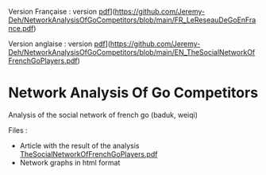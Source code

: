 Version Française : version [pdf]([https://link-url-here.org)](https://github.com/Jeremy-Deh/NetworkAnalysisOfGoCompetitors/blob/main/FR_LeReseauDeGoEnFrance.pdf) 

Version anglaise : version [pdf]([https://link-url-here.org)](https://github.com/Jeremy-Deh/NetworkAnalysisOfGoCompetitors/blob/main/EN_TheSocialNetworkOfFrenchGoPlayers.pdf)  

# Network Analysis Of Go Competitors
Analysis of the social network of french go (baduk, weiqi)

Files :
- Article with the result of the analysis [TheSocialNetworkOfFrenchGoPlayers.pdf](https://github.com/Jeremy-Deh/NetworkAnalysisOfGoCompetitors/blob/main/TheSocialNetworkOfFrenchGoPlayers.pdf)
- Network graphs in html format
